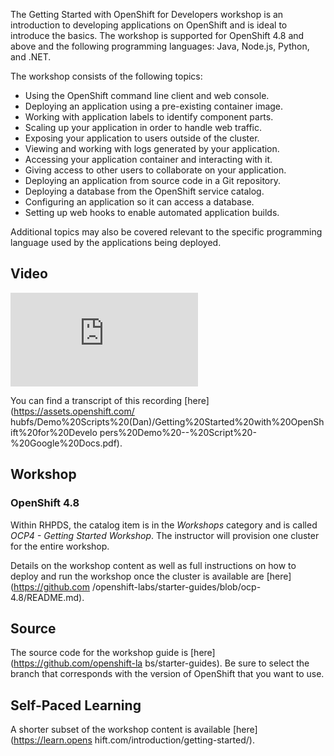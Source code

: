 The Getting Started with OpenShift for Developers workshop is an introduction 
to developing applications on OpenShift and is ideal to introduce the basics. 
The workshop is supported for OpenShift 4.8 and above and the following 
programming languages: Java, Node.js, Python, and .NET.

The workshop consists of the following topics:

* Using the OpenShift command line client and web console.
* Deploying an application using a pre-existing container image.
* Working with application labels to identify component parts.
* Scaling up your application in order to handle web traffic.
* Exposing your application to users outside of the cluster.
* Viewing and working with logs generated by your application.
* Accessing your application container and interacting with it.
* Giving access to other users to collaborate on your application.
* Deploying an application from source code in a Git repository.
* Deploying a database from the OpenShift service catalog.
* Configuring an application so it can access a database.
* Setting up web hooks to enable automated application builds.

Additional topics may also be covered relevant to the specific programming 
language used by the applications being deployed.

## Video

<div class="video">
    <iframe 
        src="https://www.youtube.com/embed/8cB-tWf7vxg" 
        frameborder="0" 
        allowfullscreen
    >
    </iframe>
</div>

You can find a transcript of this recording [here](https://assets.openshift.com/
hubfs/Demo%20Scripts%20(Dan)/Getting%20Started%20with%20OpenShift%20for%20Develo
pers%20Demo%20--%20Script%20-%20Google%20Docs.pdf).

## Workshop


### OpenShift 4.8

Within RHPDS, the catalog item is in the _Workshops_ category and is called 
_OCP4 - Getting Started Workshop_. The instructor will provision one cluster 
for the entire workshop.

Details on the workshop content as well as full instructions on how to deploy 
and run the workshop once the cluster is available are [here](https://github.com
/openshift-labs/starter-guides/blob/ocp-4.8/README.md).

## Source
The source code for the workshop guide is [here](https://github.com/openshift-la
bs/starter-guides). Be sure to select the branch that corresponds with the 
version of OpenShift that you want to use.

## Self-Paced Learning
A shorter subset of the workshop content is available [here](https://learn.opens
hift.com/introduction/getting-started/).
